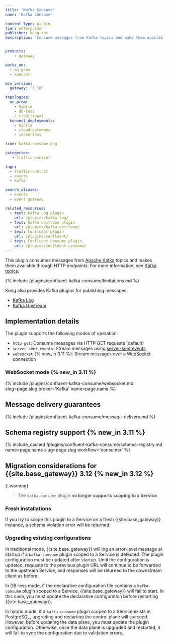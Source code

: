 ```yaml
---
title: 'Kafka Consume'
name: 'Kafka Consume'

content_type: plugin
tier: enterprise
publisher: kong-inc
description: 'Consume messages from Kafka topics and make them available through HTTP endpoints'


products:
    - gateway

works_on:
  - on-prem
  - konnect

min_version:
  gateway: '3.10'

topologies:
  on_prem:
    - hybrid
    - db-less
    - traditional
  konnect_deployments:
    - hybrid
    - cloud-gateways
    - serverless

icon: kafka-consume.png

categories:
   - traffic-control

tags:
  - traffic-control
  - events
  - kafka

search_aliases:
  - events
  - event gateway

related_resources:
  - text: Kafka Log plugin
    url: /plugins/kafka-log/
  - text: Kafka Upstream plugin
    url: /plugins/kafka-upstream/
  - text: Confluent plugin
    url: /plugins/confluent/
  - text: Confluent Consume plugin
    url: /plugins/confluent-consume/
---
```


This plugin consumes messages from [Apache Kafka](https://kafka.apache.org/) topics and makes them available through HTTP endpoints.
For more information, see [Kafka topics](https://kafka.apache.org/documentation/#intro_concepts_and_terms).

{% include /plugins/confluent-kafka-consume/limitations.md %}

Kong also provides Kafka plugins for publishing messages:
* [Kafka Log](/plugins/kafka-log/)
* [Kafka Upstream](/plugins/kafka-upstream/)

## Implementation details

The plugin supports the following modes of operation:
* `http-get`: Consume messages via HTTP GET requests (default)
* `server-sent-events`: Stream messages using [server-sent events](https://developer.mozilla.org/en-US/docs/Web/API/Server-sent_events)
* `websocket` {% new_in 3.11 %}: Stream messages over a [WebSocket](https://developer.mozilla.org/en-US/docs/Web/API/WebSockets_API) connection

### WebSocket mode {% new_in 3.11 %}

{% include /plugins/confluent-kafka-consume/websocket.md slug=page.slug broker='Kafka' name=page.name %}

## Message delivery guarantees

{% include /plugins/confluent-kafka-consume/message-delivery.md %}

## Schema registry support {% new_in 3.11 %}

{% include_cached /plugins/confluent-kafka-consume/schema-registry.md name=page.name slug=page.slug workflow='consumer' %}

## Migration considerations for {{site.base_gateway}} 3.12 {% new_in 3.12 %}

{:.warning}
> The `kafka-consume` plugin **no longer supports scoping to a Service**.

### Fresh installations

If you try to scope this plugin to a Service on a fresh {{site.base_gateway}} instance, a schema violation error will be returned.

### Upgrading existing configurations

In traditional mode, {{site.base_gateway}} will log an error-level message at startup if a `kafka-consume` plugin scoped to a Service is detected. The plugin configuration must be updated after startup. Until the configuration is updated, requests to the previous plugin URL will continue to be forwarded to the upstream Service, and responses will be returned to the downstream client as before.

In DB-less mode, if the declarative configuration file contains a `kafka-consume` plugin scoped to a Service, {{site.base_gateway}} will fail to start. In this case, you must update the declarative configuration before restarting {{site.base_gateway}}.

In hybrid mode, if a `kafka-consume` plugin scoped to a Service exists in PostgreSQL, upgrading and restarting the control plane will succeed. However, before updating the data plane, you must update the plugin configuration. Otherwise, once the data plane is upgraded and restarted, it will fail to sync the configuration due to validation errors.
